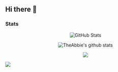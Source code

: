 ## Hi there 👋

### Stats

  <p align="center">
    <img src="https://github-readme-streak-stats.herokuapp.com/?user=AbuuYaziyd" alt="GitHub Stats" />
  </p>
    
  <p align="center">
  <img align="center" src="https://github-readme-stats.vercel.app/api?username=AbuuYaziyd&show_icons=true&include_all_commits=true&theme=radical" alt="TheAbbie's github stats" />
  </p>
  
  <p align="center">
  <img align="center" src="https://github-readme-stats.vercel.app/api/top-langs/?username=AbuuYaziyd&layout=compact&theme=radical" />
  </p>
  
  <p align="center">
    
   ![](https://github-profile-summary-cards.vercel.app/api/cards/profile-details?username=AbuuYaziyd&theme=github_dark)
  </p>

